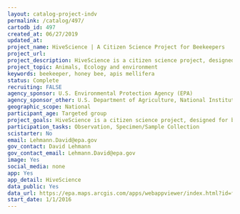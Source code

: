 ```yaml
---
layout: catalog-project-indv
permalink: /catalog/497/
cartodb_id: 497
created_at: 06/27/2019
updated_at: 
project_name: HiveScience | A Citizen Science Project for Beekeepers
project_url: 
project_description: HiveScience is a citizen science project, designed for beekeepers, that promotes EPA-public engagement around collecting data on hive health -- an important research issue at the local, national and international levels.  For this project, beekeepers collect data on the health status of honey bee hives, submit a sample of honey for laboratory analysis for biomarkers of honey bee immune response, and provide data on the overwintering fate of sampled hives using an EPA-branded mobile application.  Ultimately, these data will be used to determine if there is a correlation between biomarkers of honey bee colony health and actual colony overwintering performance.  
project_topic: Animals, Ecology and environment
keywords: beekeeper, honey bee, apis mellifera
status: Complete
recruiting: FALSE
agency_sponsor: U.S. Environmental Protection Agency (EPA)
agency_sponsor_other: U.S. Department of Agriculture, National Institutes of Health (NIH)
geographic_scope: National
participant_age: Targeted group
project_goals: HiveScience is a citizen science project, designed for beekeepers, that promotes EPA-public engagement around collecting data on hive health -- an important research issue at the local, national and international levels.  For this project, beekeepers collect data on the health status of honey bee hives, submit a sample of honey for laboratory analysis for biomarkers of honey bee immune response, and provide data on the overwintering fate of sampled hives using an EPA-branded mobile application.  Ultimately, these data will be used to determine if there is a correlation between biomarkers of honey bee colony health and actual colony overwintering performance.  
participation_tasks: Observation, Specimen/Sample Collection
scistarter: No
email: Lehmann.David@epa.gov
gov_contact: David Lehmann
gov_contact_email: Lehmann.David@epa.gov
image: Yes
social_media: none
app: Yes
app_detail: HiveScience
data_public: Yes
data_url: https://epa.maps.arcgis.com/apps/webappviewer/index.html?id=f5efad01ba634525998370f62f6fc1e7
start_date: 1/1/2016
---
```


